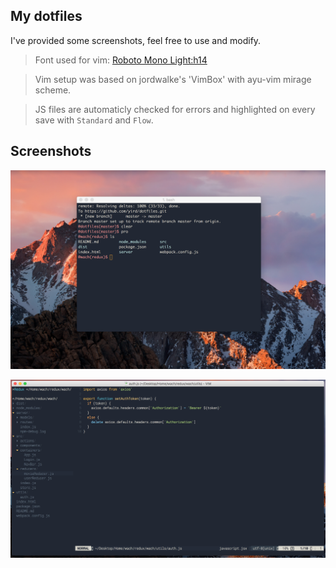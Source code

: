 ## My dotfiles

I've provided some screenshots, feel free to use and modify. 

>Font used for vim: [Roboto Mono Light:h14](https://fonts.google.com/specimen/Roboto+Mono)

>Vim setup was based on jordwalke's 'VimBox' with ayu-vim mirage scheme. 

>JS files are automaticly checked for errors and highlighted on every save with `Standard` and `Flow`.

## Screenshots

![](/screenshots/iterm.png)

![](/screenshots/vim.png)
